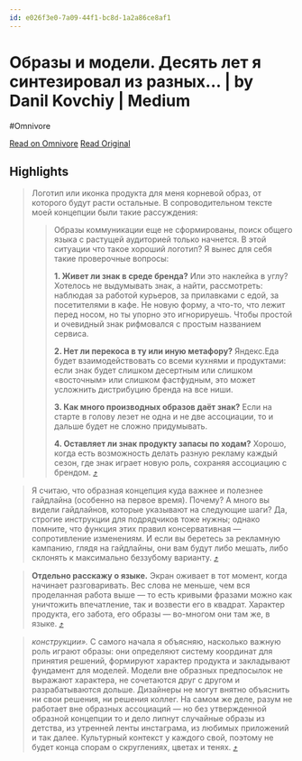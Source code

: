 ```yaml
---
id: e026f3e0-7a09-44f1-bc8d-1a2a86ce8af1
---
```


# Образы и модели. Десять лет я синтезировал из разных… | by Danil Kovchiy | Medium
#Omnivore

[Read on Omnivore](https://omnivore.app/me/https-medium-com-kovchiy-d-0-be-d-0-b-1-d-1-80-d-0-b-0-d-0-b-7-d-19151a47e4d)
[Read Original](https://medium.com/@kovchiy/%D0%BE%D0%B1%D1%80%D0%B0%D0%B7%D1%8B-%D0%B8-%D0%BC%D0%BE%D0%B4%D0%B5%D0%BB%D0%B8-9e42977b3c62)

## Highlights

> Логотип или иконка продукта для меня корневой образ, от которого будут расти остальные. В сопроводительном тексте моей концепции были такие рассуждения:
> 
> > Образы коммуникации еще не сформированы, поиск общего языка с растущей аудиторией только начнется. В этой ситуации что такое хороший логотип? Я вынес для себя такие проверочные вопросы:
> > 
> > **1\. Живет ли знак в среде бренда?** Или это наклейка в углу?Хотелось не выдумывать знак, а найти, рассмотреть: наблюдая за работой курьеров, за прилавками с едой, за посетителями в кафе. Не новую форму, а что-то, что лежит перед носом, но ты упорно это игнорируешь. Чтобы простой и очевидный знак рифмовался с простым названием сервиса.
> > 
> > **2\. Нет ли перекоса в ту или иную метафору?** Яндекс.Еда будет взаимодействовать со всеми кухнями и продуктами: если знак будет слишком десертным или слишком «восточным» или слишком фастфудным, это может усложнить дистрибуцию бренда на все ниши.
> > 
> > **3\. Как много производных образов даёт знак?** Если на старте в голову лезет не одна и не две ассоциации, то и дальше будет не сложно придумывать.
> > 
> > **4\. Оставляет ли знак продукту запасы по ходам?** Хорошо, когда есть возможность делать разную рекламу каждый сезон, где знак играет новую роль, сохраняя ассоциацию с брендом. [⤴️](https://omnivore.app/me/https-medium-com-kovchiy-d-0-be-d-0-b-1-d-1-80-d-0-b-0-d-0-b-7-d-19151a47e4d#31b080e2-ff54-4f5f-bfc5-bff737fefa3e)  

> Я считаю, что образная концепция куда важнее и полезнее гайдлайна (особенно на первое время). Почему? А много вы видели гайдлайнов, которые указывают на следующие шаги? Да, строгие инструкции для подрядчиков тоже нужны; однако помните, что функция этих правил консервативная — сопротивление изменениям. И если вы беретесь за рекламную кампанию, глядя на гайдлайны, они вам будут либо мешать, либо склонять к максимально беззубому варианту. [⤴️](https://omnivore.app/me/https-medium-com-kovchiy-d-0-be-d-0-b-1-d-1-80-d-0-b-0-d-0-b-7-d-19151a47e4d#f1278e63-0972-4c86-a22e-1cce557519e5)  

> **Отдельно расскажу о языке.** Экран оживает в тот момент, когда начинает разговаривать. Вес слова не меньше, чем вся проделанная работа выше — то есть кривыми фразами можно как уничтожить впечатление, так и возвести его в квадрат. Характер продукта, его забота, его образы — во-многом они там же, в языке. [⤴️](https://omnivore.app/me/https-medium-com-kovchiy-d-0-be-d-0-b-1-d-1-80-d-0-b-0-d-0-b-7-d-19151a47e4d#c45480a0-7fce-4692-931a-efd8a9a32283)  

> _конструкции»._ С самого начала я объясняю, насколько важную роль играют образы: они определяют систему координат для принятия решений, формируют характер продукта и закладывают фундамент для моделей. Модели вне образных предпосылок не выражают характера, не сочетаются друг с другом и разрабатываются дольше. Дизайнеры не могут внятно объяснить ни свои решения, ни решения коллег. На самом же деле, разум не работает вне образных ассоциаций — но без утвержденной образной концепции то и дело липнут случайные образы из детства, из утренней ленты инстаграма, из любимых приложений и так далее. Культурный контекст у каждого свой, поэтому не будет конца спорам о скруглениях, цветах и тенях. [⤴️](https://omnivore.app/me/https-medium-com-kovchiy-d-0-be-d-0-b-1-d-1-80-d-0-b-0-d-0-b-7-d-19151a47e4d#23fcda14-c379-4e3f-bbc1-0e637af2de8d)  

